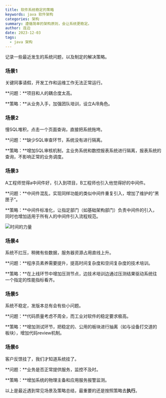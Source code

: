 ```yaml
---
title: 软件系统稳定的策略
keywords: java 软件架构
categories: 架构
summary: 遵循简单的架构原则，会让系统更稳定。
author: 连边
date: 2023-12-03
tags:
  - java 架构
---
```


记录一些最近发生的系统问题，以及制定的解决策略。

### 场景1

关键同事请假，开发工作和运维工作无法正常运行。

**问题：**项目和人的耦合度太高。

**策略：**从业务入手，加强团队培训，设立A/B角色。



### 场景2

慢SQL堆积，点击一个页面查询，直接把系统拖垮。

**问题：**缺少SQL审查环节，系统没有进行隔离。

**策略：**增加SQL审核机制，主业务系统和数控报表系统进行隔离，报表系统的查询，不影响正常的业务调度。



### 场景3

A工程师觉得a中间件好，引入到项目，B工程师也引入他觉得好的中间件。

**问题：**中间件混乱，实现同样功能的类似中间件重复引入，增加了维护的“黑匣子”。

**策略：**中间件标准化，让指定部门（如基础架构部门）负责中间件的引入，同时也增加适用于所有人的中间件引入流程规范。

![时间的力量](https://mkstatic.lianbian.net/202312031107647.png)



### 场景4

系统不扛压，稍微有些数据，服务器资源占用直线上升。

**问题：**程序员素养需要提升，提高时间复杂度和空间复杂度的技术培训。

**策略：**在上线环节中增加压测节点，边技术培训边通过压测结果驱动系统往一个指定的性能指标看齐。



### 场景5

系统不稳定，发版本总有会有些小问题。

**问题：**代码质量考虑不周全，而工业对软件的稳定要求极高。

**策略：**增加测试环节，把稳定的、公用的板块进行抽离（如与设备打交道的板块），增加代码review机制。



### 场景6

客户反馈挂了，我们才知道系统挂了。

**问题：**业务是否正常提供服务，监控不及时。

**策略：**增加系统的物理主备和应用服务报警监测。



以上是最近遇到常见场景及策略总结，最重要的还是按照策略去**执行**。